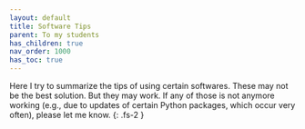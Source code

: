 ```yaml
---
layout: default
title: Software Tips
parent: To my students
has_children: true
nav_order: 1000
has_toc: true
---
```


Here I try to summarize the tips of using certain softwares.
These may not be the best solution. But they may work.
If any of those is not anymore working (e.g., due to updates of certain Python packages, which occur very often), please let me know.
{: .fs-2 }


